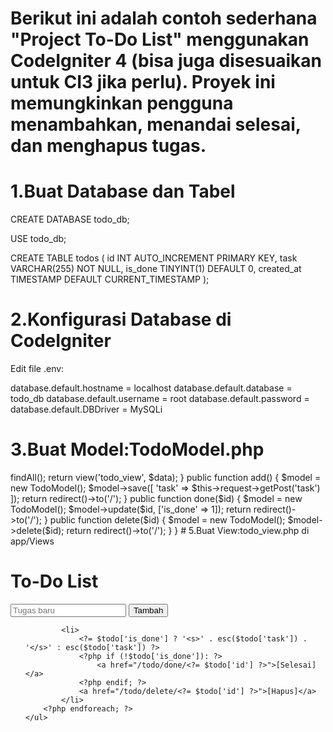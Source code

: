 # Berikut ini adalah contoh sederhana "Project To-Do List" menggunakan CodeIgniter 4 (bisa juga disesuaikan untuk CI3 jika perlu). Proyek ini memungkinkan pengguna menambahkan, menandai selesai, dan menghapus tugas.

# 1.Buat Database dan Tabel

CREATE DATABASE todo_db;

USE todo_db;

CREATE TABLE todos (
    id INT AUTO_INCREMENT PRIMARY KEY,
    task VARCHAR(255) NOT NULL,
    is_done TINYINT(1) DEFAULT 0,
    created_at TIMESTAMP DEFAULT CURRENT_TIMESTAMP
);

# 2.Konfigurasi Database di CodeIgniter

Edit file .env:

database.default.hostname = localhost
database.default.database = todo_db
database.default.username = root
database.default.password =
database.default.DBDriver = MySQLi

# 3.Buat Model:TodoModel.php

<?php

namespace App\Models;
use CodeIgniter\Model;

class TodoModel extends Model
{
    protected $table = 'todos';
    protected $primaryKey = 'id';
    protected $allowedFields = ['task', 'is_done', 'created_at'];
}

# 4.Buat Controller:Todo.php

<?php

namespace App\Controllers;
use App\Models\TodoModel;

class Todo extends BaseController
{
    public function index()
    {
        $model = new TodoModel();
        $data['todos'] = $model->findAll();
        return view('todo_view', $data);
    }

    public function add()
    {
        $model = new TodoModel();
        $model->save([
            'task' => $this->request->getPost('task')
        ]);
        return redirect()->to('/');
    }

    public function done($id)
    {
        $model = new TodoModel();
        $model->update($id, ['is_done' => 1]);
        return redirect()->to('/');
    }

    public function delete($id)
    {
        $model = new TodoModel();
        $model->delete($id);
        return redirect()->to('/');
    }
}

# 5.Buat View:todo_view.php di app/Views

<!DOCTYPE html>
<html>
<head>
    <title>To-Do List</title>
</head>
<body>
    <h1>To-Do List</h1>
    <form method="post" action="/todo/add">
        <input type="text" name="task" placeholder="Tugas baru" required>
        <button type="submit">Tambah</button>
    </form>

    <ul>
        <?php foreach ($todos as $todo): ?>
            <li>
                <?= $todo['is_done'] ? '<s>' . esc($todo['task']) . '</s>' : esc($todo['task']) ?>
                <?php if (!$todo['is_done']): ?>
                    <a href="/todo/done/<?= $todo['id'] ?>">[Selesai]</a>
                <?php endif; ?>
                <a href="/todo/delete/<?= $todo['id'] ?>">[Hapus]</a>
            </li>
        <?php endforeach; ?>
    </ul>
</body>
</html>
